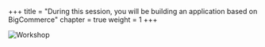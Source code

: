 +++
title = "During this session, you will be building an application based on BigCommerce"
chapter = true
weight = 1
+++

![Workshop](/images/logo.png)
